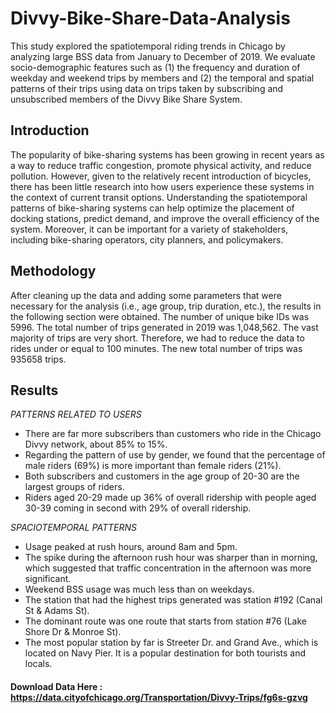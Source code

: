 # Divvy-Bike-Share-Data-Analysis
This study explored the spatiotemporal riding trends in Chicago by analyzing large BSS data from January to December of 2019.
We evaluate socio-demographic features such as (1) the frequency and duration of weekday and weekend trips by members and (2) the temporal and spatial patterns of their trips using data on trips taken by subscribing and unsubscribed members of the Divvy Bike Share System.
## Introduction
The popularity of bike-sharing systems has been growing in recent years as a way to reduce traffic congestion, promote physical activity, and reduce pollution. However, given to the relatively recent introduction of bicycles, there has been little research into how users experience these systems in the context of current transit options.
Understanding the spatiotemporal patterns of bike-sharing systems can help optimize the placement of docking stations, predict demand, and improve the overall efficiency of the system. Moreover, it can be important for a variety of stakeholders, including bike-sharing operators, city planners, and policymakers.
## Methodology
After cleaning up the data and adding some parameters that were necessary for the analysis (i.e., age group, trip duration, etc.), the results in the following section were obtained. The number of unique bike IDs was 5996. The total number of trips generated in 2019 was 1,048,562. The vast majority of trips are very short. Therefore, we had to reduce the data to rides under or equal to 100 minutes. The new total number of trips was 935658 trips.
## Results
*PATTERNS RELATED TO USERS*
- There are far more subscribers than customers who ride in the Chicago Divvy network, about 85% to 15%.
- Regarding the pattern of use by gender, we found that the percentage of male riders (69%) is more important than female riders (21%).
- Both subscribers and customers in the age group of 20-30 are the largest groups of riders.
- Riders aged 20-29 made up 36% of overall ridership with people aged 30-39 coming in second with 29% of overall ridership.

*SPACIOTEMPORAL PATTERNS*
- Usage peaked at rush hours, around 8am and 5pm.
- The spike during the afternoon rush hour was sharper than in morning, which suggested that traffic concentration in the afternoon was more significant.
- Weekend BSS usage was much less than on weekdays.
- The station that had the highest trips generated was station #192 (Canal St & Adams St).
- The dominant route was one route that starts from station #76 (Lake Shore Dr & Monroe St).
- The most popular station by far is Streeter Dr. and Grand Ave., which is located on Navy Pier. It is a popular destination for both tourists and locals.

#### Download Data Here : https://data.cityofchicago.org/Transportation/Divvy-Trips/fg6s-gzvg
